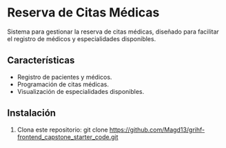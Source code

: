 # Reserva de Citas Médicas

Sistema para gestionar la reserva de citas médicas, diseñado para facilitar el registro de médicos y especialidades disponibles.

## Características

- Registro de pacientes y médicos.
- Programación de citas médicas.
- Visualización de especialidades disponibles.

## Instalación

1. Clona este repositorio:
   git clone https://github.com/Magd13/grihf-frontend_capstone_starter_code.git